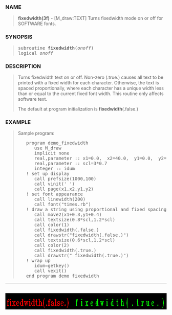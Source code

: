 <?
<body>
  <a name="top" id="top"></a>
  <div id="Container">
    <div id="Content">
      <div class="c115">
      </div><a name="0"></a>
      <h3><a name="0">NAME</a></h3>
      <blockquote>
        <b>fixedwidth(3f)</b> - [M_draw:TEXT] Turns fixedwidth mode on or off for SOFTWARE fonts. <b></b>
      </blockquote><a name="contents" id="contents"></a>
      <h3><a name="4">SYNOPSIS</a></h3>
      <blockquote>
        <pre>
subroutine <b>fixedwidth</b>(<i>onoff</i>)
logical <i>onoff</i>
</pre>
      </blockquote><a name="2"></a>
      <h3><a name="2">DESCRIPTION</a></h3>
      <blockquote>
        <p>Turns fixedwidth text on or off. Non-zero (.true.) causes all text to be printed with a fixed width for each character. Otherwise, the text is
        spaced proportionally, where each character has a unique width less than or equal to the current fixed font width. This routine only affects
        software text.</p>
        <p>The default at program initialization is <b>fixedwidth</b>(.false.)</p>
      </blockquote><a name="3"></a>
      <h3><a name="3">EXAMPLE</a></h3>
      <blockquote>
        Sample program:
        <pre>
   program demo_fixedwidth
      use M_draw
      implicit none
      real,parameter :: x1=0.0,  x2=40.0,  y1=0.0,  y2=4.0
      real,parameter :: scl=3*0.7
      integer :: idum
   ! set up display
      call prefsize(1000,100)
      call vinit(' ')
      call page(x1,x2,y1,y2)
   ! set font appearance
      call linewidth(200)
      call font("times.rb")
   ! draw a string using proportional and fixed spacing
      call move2(x1+0.3,y1+0.4)
      call textsize(0.8*scl,1.2*scl)
      call color(1)
      call fixedwidth(.false.)
      call drawstr("fixedwidth(.false.)")
      call textsize(0.6*scl,1.2*scl)
      call color(2)
      call fixedwidth(.true.)
      call drawstr(" fixedwidth(.true.)")
   ! wrap up
      idum=getkey()
      call vexit()
   end program demo_fixedwidth
</pre>
      </blockquote>
      <hr />
      <br />
      <div class="c115"><img src="../images/fixedwidth.3m_draw.gif" /></div>
    </div>
  </div>
</body>
